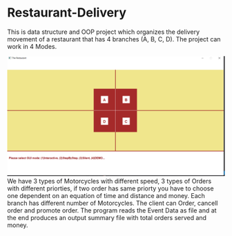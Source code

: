 # Restaurant-Delivery

This is data structure and OOP project which organizes the delivery movement of a restaurant that has 4 branches (A, B, C, D).
The project can work in 4 Modes.

<img src="11.PNG">
We have 3 types of Motorcycles with different speed, 3 types of Orders with different priorties, if two order has same priorty you have to choose one dependent on an equation of time and distance and money.
Each branch has different number of Motorcycles.
The client can Order, cancell order and promote order. 
The program reads the Event Data as file and at the end produces an output summary file with total orders served and money.
